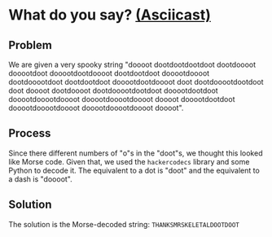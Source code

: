 # What do you say? [(Asciicast)](https://asciinema.org/a/4jpd1m0eifsfledwhqf25rj92)
## Problem
We are given a very spooky string "doooot dootdootdootdoot dootdoooot dooootdoot dooootdootdoooot dootdootdoot dooootdoooot dootdooootdoot dootdootdoot dooootdootdoooot doot dootdooootdootdoot doot doooot dootdoooot dootdooootdootdoot dooootdootdoot dooootdooootdoooot dooootdooootdoooot doooot dooootdootdoot dooootdooootdoooot dooootdooootdoooot doooot".

## Process
Since there different numbers of "o"s in the "doot"s, we thought this looked like Morse
code. Given that, we used the `hackercodecs` library and some Python to decode it. The
equivalent to a dot is "doot" and the equivalent to a dash is "doooot".

## Solution
The solution is the Morse-decoded string: `THANKSMRSKELETALDOOTDOOT`
